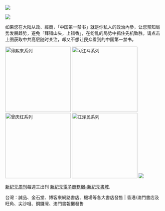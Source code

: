 <p><img src="https://cloud.githubusercontent.com/assets/19661274/16099610/8207e1c8-339c-11e6-93e0-b78ff89e6833.png"></p>
<a id="user-content-header" href="https://d78jyz3a4zd2q.cloudfront.net/cn/books/shop?m=https://d78jyz3a4zd2q.cloudfront.net&amp;u=1001web"><img border="0" src="https://cloud.githubusercontent.com/assets/18081243/18481052/d8827a34-79a8-11e6-82b8-ecca44ca7e98.jpg" style="max-width:100%;"></a>
<p>如果您在大陆从政、經商，「中国第一禁书」就是你私人的政治內參，让您预知局势发展趋势，避免「拜错山头，上错香」，在纷乱的局势中抓住先机致胜。请点击上图获取中共高层随时关注，却又不想让民众看到的中国第一禁书。
</p>
<a id="user-content-book-013" href="https://d6rojcwfw6e31.cloudfront.net/cn/book/薄熙来系列-41637146?m=https://d6rojcwfw6e31.cloudfront.net&amp;u=1001web" title="薄熙来系列"><img border="0" width="210" alt="薄熙来系列" src="https://cloud.githubusercontent.com/assets/18081243/18481066/e0b64c30-79a8-11e6-8160-fbda47cc3f5f.jpg" style="max-width:100%;"></a>
<a id="user-content-book-024" href="https://d6rojcwfw6e31.cloudfront.net/cn/book/习江斗系列-86283711?m=https://d6rojcwfw6e31.cloudfront.net&amp;u=1001web" title="习江斗系列"><img border="0" width="210" alt="习江斗系列" src="https://cloud.githubusercontent.com/assets/18081243/18481086/ed55931a-79a8-11e6-9f2d-e28fc3447d1e.jpg" style="max-width:100%;"></a>
<a id="user-content-book-036" href="https://d6rojcwfw6e31.cloudfront.net/cn/book/曾庆红系列-4564658?m=https://d6rojcwfw6e31.cloudfront.net&amp;u=1001web" title="曾庆红系列"><img border="0" width="210" alt="曾庆红系列" src="https://cloud.githubusercontent.com/assets/18081243/18481092/f24ff2c0-79a8-11e6-984f-71c3385a21be.jpg" style="max-width:100%;"></a>
<a id="user-content-book-025" href="https://d6rojcwfw6e31.cloudfront.net/cn/book/江泽民系列-78513876?m=https://d6rojcwfw6e31.cloudfront.net&amp;u=1001web" title="江泽民系列"><img border="0" width="210" alt="江泽民系列" src="https://cloud.githubusercontent.com/assets/18081243/18481104/fddcc438-79a8-11e6-8b20-1cc27e87e57f.jpg" style="max-width:100%;"></a>
<img src="https://cloud.githubusercontent.com/assets/19661274/16099611/82086396-339c-11e6-89e2-241320f5f270.png">
<p><a id="user-content-xjyweekly" href="https://github.com/xjy16/weekly">新紀元周刊</a>每週三出刊
<a id="user-content-xjyweekly" href="https://d78jyz3a4zd2q.cloudfront.net/cn/books/shop?m=https://d78jyz3a4zd2q.cloudfront.net&amp;u=1001web">新紀元電子商務網-新紀元書城</a>.</p>

<p>台灣：誠品、金石堂、博客來網路書店、機場等各大書店發售 | 香港/澳門書店及旺角、尖沙咀、銅鑼灣、澳門書報攤發售</p>
